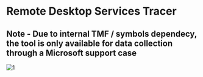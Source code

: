 # Remote Desktop Services Tracer

## Note - Due to internal TMF / symbols dependecy, the tool is only available for data collection through a Microsoft support case

![1](https://github.com/Rainier-MSFT/Active_Sync_Tester/assets/6311098/e7df2fc4-bebc-4e76-82d1-4b2e2fda87e2)
